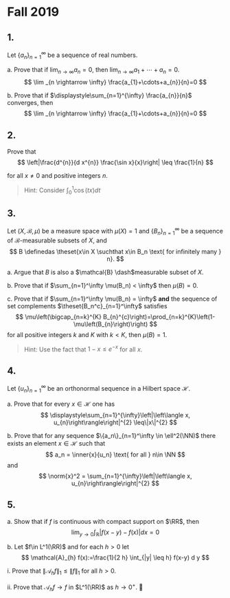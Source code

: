 # Fall 2019

## 1. 
Let $\{a_n\}_{n=1}^\infty$ be a sequence of real numbers.

a. Prove that if $\displaystyle\lim_{n→∞} a_n = 0$, then $\displaystyle\lim_{n→∞} a_1 + \cdots + a_n = 0$.
$$
\lim _{n \rightarrow \infty} \frac{a_{1}+\cdots+a_{n}}{n}=0
$$

b. Prove that if $\displaystyle\sum_{n=1}^{\infty} \frac{a_{n}}{n}$ converges, then 
$$
\lim _{n \rightarrow \infty} \frac{a_{1}+\cdots+a_{n}}{n}=0
$$

## 2. 

Prove that
$$
\left|\frac{d^{n}}{d x^{n}} \frac{\sin x}{x}\right| \leq \frac{1}{n}
$$

for all $x \neq 0$ and positive integers $n$.

> Hint: Consider $\displaystyle\int_0^1 \cos(tx) dt$

## 3. 
Let $(X, \mathcal B, µ)$ be a measure space with $µ(X) = 1$ and $\{B_n\}_{n=1}^\infty$ be a sequence of $\mathcal B$-measurable subsets of $X$, and
$$
B \definedas \theset{x\in X \suchthat x\in B_n \text{ for infinitely many } n}.
$$

a. Argue that $B$ is also a $\mathcal{B} \dash$measurable subset of $X$.

b. Prove that if $\sum_{n=1}^\infty \mu(B_n) < \infty$ then $\mu(B)= 0$.

c. Prove that if  $\sum_{n=1}^\infty \mu(B_n) = \infty$ **and** the sequence of set complements $\theset{B_n^c}_{n=1}^\infty$ satisfies
$$
\mu\left(\bigcap_{n=k}^{K} B_{n}^{c}\right)=\prod_{n=k}^{K}\left(1-\mu\left(B_{n}\right)\right)
$$
for all positive integers $k$ and $K$ with $k < K$, then $µ(B) = 1$.

> Hint: Use the fact that $1 - x ≤ e^{-x}$ for all $x$.

## 4. 
Let $\{u_n\}_{n=1}^∞$ be an orthonormal sequence in a Hilbert space $\mathcal{H}$.

a. Prove that for every $x ∈ \mathcal H$ one has 
$$
\displaystyle\sum_{n=1}^{\infty}\left|\left\langle x, u_{n}\right\rangle\right|^{2} \leq\|x\|^{2}
$$

b. Prove that for any sequence $\{a_n\}_{n=1}^\infty \in \ell^2(\NN)$ there exists an element $x\in\mathcal H$ such that 
  $$
  a_n = \inner{x}{u_n} \text{ for all } n\in \NN
  $$
  and
  $$
  \norm{x}^2 = \sum_{n=1}^{\infty}\left|\left\langle x, u_{n}\right\rangle\right|^{2}
  $$

## 5.

a. Show that if $f$ is continuous with compact support on $\RR$, then 
$$
\lim _{y \rightarrow 0} \int_{\mathbb{R}}|f(x-y)-f(x)| d x=0
$$

b. Let $f\in L^1(\RR)$ and for each $h > 0$ let 
$$
\mathcal{A}_{h} f(x):=\frac{1}{2 h} \int_{|y| \leq h} f(x-y) d y
$$

i. Prove that $\left\|\mathcal{A}_{h} f\right\|_{1} \leq\|f\|_{1}$ for all $h > 0$.

ii. Prove that $\mathcal{A}_h f → f$ in $L^1(\RR)$ as $h → 0^+$.

